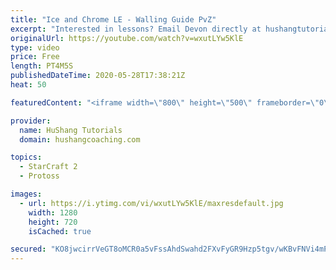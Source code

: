 ```yaml
---
title: "Ice and Chrome LE - Walling Guide PvZ"
excerpt: "Interested in lessons? Email Devon directly at hushangtutorials@outlook.com ------------------------------------------------------------------------------------------------------- Want to support HuShang Tutorials directly? Patreon is a website where you can contribute a monthly donation that will help"
originalUrl: https://youtube.com/watch?v=wxutLYw5KlE
type: video
price: Free
length: PT4M5S
publishedDateTime: 2020-05-28T17:38:21Z
heat: 50

featuredContent: "<iframe width=\"800\" height=\"500\" frameborder=\"0\" src=\"https://www.youtube.com/embed/wxutLYw5KlE\" allow=\"accelerometer; autoplay; encrypted-media; gyroscope; picture-in-picture\" allowfullscreen></iframe>"

provider:
  name: HuShang Tutorials
  domain: hushangcoaching.com

topics:
  - StarCraft 2
  - Protoss

images:
  - url: https://i.ytimg.com/vi/wxutLYw5KlE/maxresdefault.jpg
    width: 1280
    height: 720
    isCached: true

secured: "KO8jwcirrVeGT8oMCR0a5vFssAhdSwahd2FXvFyGR9Hzp5tgv/wKBvFNVi4mP1t0jDfUGG1WI5dCWhRBFa74uqj7XHFiiulsaw808q0N7ucUMzgbL+OBjEm807nUrN5CZezGye5bYDbfjzzty+xKCsIdKh8S5XpY3sDNUAbHtOLlZ2EcbocPPhq3naC9By+hX6HmkmGXi1xh+gEhfiiL1W60cQp4QS659VTb353zl6xJ1EhUixIfdMwNtHEWQDMzTqgisuZxQG540D9ARYnS63XiS8bGSp3uqpkKMMTnaEyIHFNofyM+aK1N35mQW08URwlL4Piivq7wdgzuPHXmWdvAI0Rd4WW2q/cotQ9KYweo/GtF53oVpvJnljq1gSmJzhmHQBYa4CCEcU7fIubIPMNNfEZnT3MxI/EU4AXFgdk=;N++vyi32C9iF0lIjCbpPRQ=="
---
```


